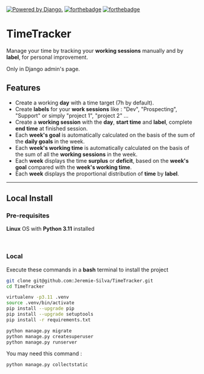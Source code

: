 <a href="http://www.djangoproject.com/"><img src="https://www.djangoproject.com/m/img/badges/djangopowered126x54.gif" border="0" alt="Powered by Django." title="Powered by Django." /></a>
 [![forthebadge](https://forthebadge.com/images/badges/made-with-python.svg)](https://forthebadge.com) [![forthebadge](https://forthebadge.com/images/badges/license-mit.svg)](https://forthebadge.com)

# TimeTracker
Manage your time by tracking your **working sessions** manually and by **label**, for personal improvement.

Only in Django admin's page.
## Features

- Create a working **day** with a time target (7h by default).
- Create **labels** for your **work sessions** like : "Dev", "Prospecting", "Support" or simply "project 1", "project 2" ...
- Create a **working session** with the **day**, **start time** and **label**, complete **end time** at finished session.
- Each **week's goal** is automatically calculated on the basis of the sum of the **daily goals** in the week.
- Each **week's working time** is automatically calculated on the basis of the sum of all the **working sessions** in the week.
- Each **week** displays the time **surplus** or **deficit**, based on the **week's goal** compared with the **week's working time**. 
- Each **week** displays the proportional distribution of **time** by **label**.

---

## Local Install

### Pre-requisites
**Linux** OS with **Python 3.11** installed

<br/>

### Local
Execute these commands in a **bash** terminal to install the project
```bash
git clone git@github.com:Jeremie-Silva/TimeTracker.git
cd TimeTracker
```

```bash
virtualenv -p3.11 .venv
source .venv/bin/activate
pip install --upgrade pip
pip install --upgrade setuptools
pip install -r requirements.txt
```

```bash
python manage.py migrate
python manage.py createsuperuser
python manage.py runserver
```

You may need this command :
```bash
python manage.py collectstatic
```
